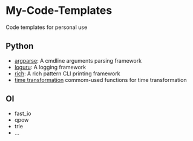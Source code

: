 # My-Code-Templates
Code templates for personal use

## Python

- [argparse](https://github.com/QGrain/My-Code-Templates/tree/main/python/argparse): A cmdline arguments parsing framework
- [loguru](https://github.com/QGrain/My-Code-Templates/tree/main/python/loguru): A logging framework
- [rich](https://github.com/QGrain/My-Code-Templates/tree/main/python/rich): A rich pattern CLI printing framework
- [time transformation](python/time/) commom-used functions for time transformation



## OI

- fast_io
- qpow
- trie
- ...
